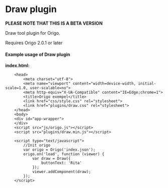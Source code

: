 # Draw plugin

**PLEASE NOTE THAT THIS IS A BETA VERSION**

Draw tool plugin for Origo.

Requires Origo 2.0.1 or later

#### Example usage of Draw plugin

**index.html:**
```
    <head>
    	<meta charset="utf-8">
    	<meta name="viewport" content="width=device-width, initial-scale=1.0, user-scalable=no">
    	<meta http-equiv="X-UA-Compatible" content="IE=Edge;chrome=1">
    	<title>Origo exempel</title>
    	<link href="css/style.css" rel="stylesheet">
    	<link href="plugins/draw.css" rel="stylesheet">
    </head>
    <body>
    <div id="app-wrapper">
    </div>
    <script src="js/origo.js"></script>
    <script src="plugins/draw.min.js"></script>

    <script type="text/javascript">
    	//Init origo
    	var origo = Origo('index.json');
    	origo.on('load', function (viewer) {
    		var draw = Draw({
    			buttonText: 'Rita'
    		});
    		viewer.addComponent(draw);
    	});
    </script>
```
